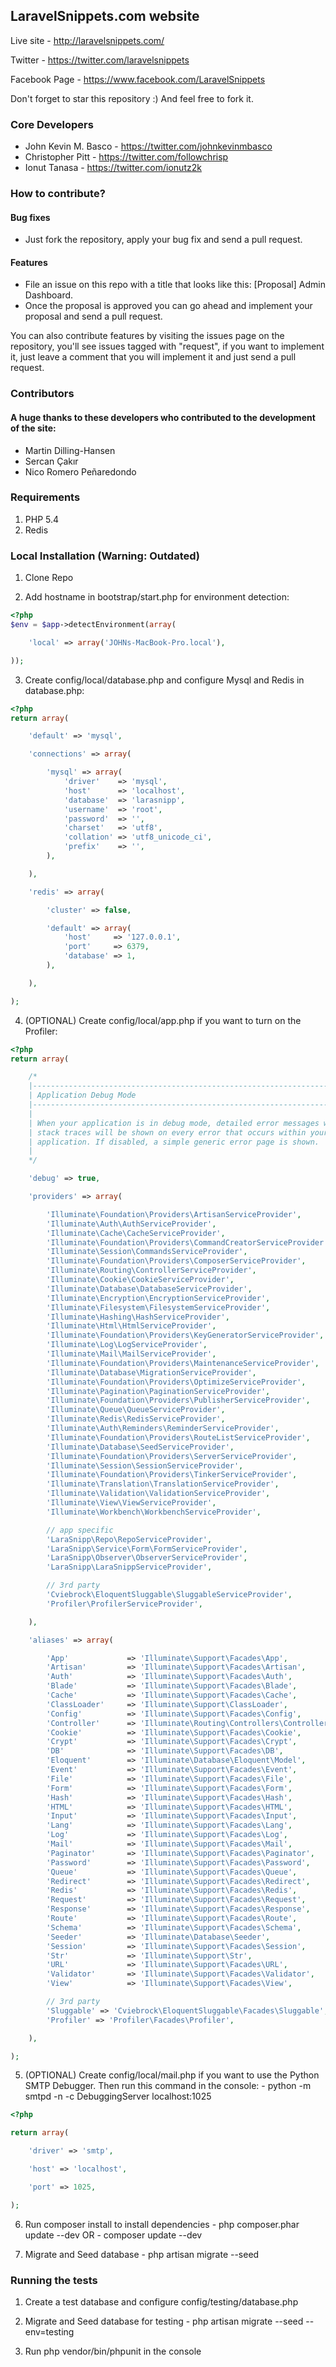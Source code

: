 ## LaravelSnippets.com website

Live site - http://laravelsnippets.com/

Twitter - https://twitter.com/laravelsnippets

Facebook Page - https://www.facebook.com/LaravelSnippets

Don't forget to star this repository :) And feel free to fork it.

### Core Developers
- John Kevin M. Basco - https://twitter.com/johnkevinmbasco
- Christopher Pitt - https://twitter.com/followchrisp
- Ionut Tanasa - https://twitter.com/ionutz2k

### How to contribute?

#### Bug fixes
- Just fork the repository, apply your bug fix and send a pull request.

#### Features
- File an issue on this repo with a title that looks like this: [Proposal] Admin Dashboard.
- Once the proposal is approved you can go ahead and implement your proposal and send a pull request.

You can also contribute features by visiting the issues page on the repository, you'll see issues
tagged with "request", if you want to implement it, just leave a comment that you will implement it and
just send a pull request.

### Contributors

#### A huge thanks to these developers who contributed to the development of the site:
- Martin Dilling-Hansen
- Sercan Çakır
- Nico Romero Peñaredondo

### Requirements

1. PHP 5.4
2. Redis

### Local Installation (Warning: Outdated)

1. Clone Repo

2. Add hostname in bootstrap/start.php for environment detection:

```PHP
<?php
$env = $app->detectEnvironment(array(

    'local' => array('JOHNs-MacBook-Pro.local'),

));
```

3. Create config/local/database.php and configure Mysql and Redis in database.php:

```PHP
<?php
return array(

    'default' => 'mysql',

    'connections' => array(

        'mysql' => array(
            'driver'    => 'mysql',
            'host'      => 'localhost',
            'database'  => 'larasnipp',
            'username'  => 'root',
            'password'  => '',
            'charset'   => 'utf8',
            'collation' => 'utf8_unicode_ci',
            'prefix'    => '',
        ),

    ),

    'redis' => array(

        'cluster' => false,

        'default' => array(
            'host'     => '127.0.0.1',
            'port'     => 6379,
            'database' => 1,
        ),

    ),

);
```

4. (OPTIONAL) Create config/local/app.php if you want to turn on the Profiler:

```PHP
<?php
return array(

    /*
    |--------------------------------------------------------------------------
    | Application Debug Mode
    |--------------------------------------------------------------------------
    |
    | When your application is in debug mode, detailed error messages with
    | stack traces will be shown on every error that occurs within your
    | application. If disabled, a simple generic error page is shown.
    |
    */

    'debug' => true,

    'providers' => array(

        'Illuminate\Foundation\Providers\ArtisanServiceProvider',
        'Illuminate\Auth\AuthServiceProvider',
        'Illuminate\Cache\CacheServiceProvider',
        'Illuminate\Foundation\Providers\CommandCreatorServiceProvider',
        'Illuminate\Session\CommandsServiceProvider',
        'Illuminate\Foundation\Providers\ComposerServiceProvider',
        'Illuminate\Routing\ControllerServiceProvider',
        'Illuminate\Cookie\CookieServiceProvider',
        'Illuminate\Database\DatabaseServiceProvider',
        'Illuminate\Encryption\EncryptionServiceProvider',
        'Illuminate\Filesystem\FilesystemServiceProvider',
        'Illuminate\Hashing\HashServiceProvider',
        'Illuminate\Html\HtmlServiceProvider',
        'Illuminate\Foundation\Providers\KeyGeneratorServiceProvider',
        'Illuminate\Log\LogServiceProvider',
        'Illuminate\Mail\MailServiceProvider',
        'Illuminate\Foundation\Providers\MaintenanceServiceProvider',
        'Illuminate\Database\MigrationServiceProvider',
        'Illuminate\Foundation\Providers\OptimizeServiceProvider',
        'Illuminate\Pagination\PaginationServiceProvider',
        'Illuminate\Foundation\Providers\PublisherServiceProvider',
        'Illuminate\Queue\QueueServiceProvider',
        'Illuminate\Redis\RedisServiceProvider',
        'Illuminate\Auth\Reminders\ReminderServiceProvider',
        'Illuminate\Foundation\Providers\RouteListServiceProvider',
        'Illuminate\Database\SeedServiceProvider',
        'Illuminate\Foundation\Providers\ServerServiceProvider',
        'Illuminate\Session\SessionServiceProvider',
        'Illuminate\Foundation\Providers\TinkerServiceProvider',
        'Illuminate\Translation\TranslationServiceProvider',
        'Illuminate\Validation\ValidationServiceProvider',
        'Illuminate\View\ViewServiceProvider',
        'Illuminate\Workbench\WorkbenchServiceProvider',

        // app specific
        'LaraSnipp\Repo\RepoServiceProvider',
        'LaraSnipp\Service\Form\FormServiceProvider',
        'LaraSnipp\Observer\ObserverServiceProvider',
        'LaraSnipp\LaraSnippServiceProvider',

        // 3rd party
        'Cviebrock\EloquentSluggable\SluggableServiceProvider',
        'Profiler\ProfilerServiceProvider',

    ),

    'aliases' => array(

        'App'             => 'Illuminate\Support\Facades\App',
        'Artisan'         => 'Illuminate\Support\Facades\Artisan',
        'Auth'            => 'Illuminate\Support\Facades\Auth',
        'Blade'           => 'Illuminate\Support\Facades\Blade',
        'Cache'           => 'Illuminate\Support\Facades\Cache',
        'ClassLoader'     => 'Illuminate\Support\ClassLoader',
        'Config'          => 'Illuminate\Support\Facades\Config',
        'Controller'      => 'Illuminate\Routing\Controllers\Controller',
        'Cookie'          => 'Illuminate\Support\Facades\Cookie',
        'Crypt'           => 'Illuminate\Support\Facades\Crypt',
        'DB'              => 'Illuminate\Support\Facades\DB',
        'Eloquent'        => 'Illuminate\Database\Eloquent\Model',
        'Event'           => 'Illuminate\Support\Facades\Event',
        'File'            => 'Illuminate\Support\Facades\File',
        'Form'            => 'Illuminate\Support\Facades\Form',
        'Hash'            => 'Illuminate\Support\Facades\Hash',
        'HTML'            => 'Illuminate\Support\Facades\HTML',
        'Input'           => 'Illuminate\Support\Facades\Input',
        'Lang'            => 'Illuminate\Support\Facades\Lang',
        'Log'             => 'Illuminate\Support\Facades\Log',
        'Mail'            => 'Illuminate\Support\Facades\Mail',
        'Paginator'       => 'Illuminate\Support\Facades\Paginator',
        'Password'        => 'Illuminate\Support\Facades\Password',
        'Queue'           => 'Illuminate\Support\Facades\Queue',
        'Redirect'        => 'Illuminate\Support\Facades\Redirect',
        'Redis'           => 'Illuminate\Support\Facades\Redis',
        'Request'         => 'Illuminate\Support\Facades\Request',
        'Response'        => 'Illuminate\Support\Facades\Response',
        'Route'           => 'Illuminate\Support\Facades\Route',
        'Schema'          => 'Illuminate\Support\Facades\Schema',
        'Seeder'          => 'Illuminate\Database\Seeder',
        'Session'         => 'Illuminate\Support\Facades\Session',
        'Str'             => 'Illuminate\Support\Str',
        'URL'             => 'Illuminate\Support\Facades\URL',
        'Validator'       => 'Illuminate\Support\Facades\Validator',
        'View'            => 'Illuminate\Support\Facades\View',

        // 3rd party
        'Sluggable' => 'Cviebrock\EloquentSluggable\Facades\Sluggable',
        'Profiler' => 'Profiler\Facades\Profiler',

    ),

);
```

5. (OPTIONAL) Create config/local/mail.php if you want to use the Python SMTP
    Debugger. Then run this command in the console:
        - python -m smtpd -n -c DebuggingServer localhost:1025

```PHP
<?php

return array(

    'driver' => 'smtp',

    'host' => 'localhost',

    'port' => 1025,

);
```

6. Run composer install to install dependencies
        - php composer.phar update --dev
        OR
        - composer update --dev

7. Migrate and Seed database
        - php artisan migrate --seed


### Running the tests

1. Create a test database and configure config/testing/database.php

2. Migrate and Seed database for testing
        - php artisan migrate --seed --env=testing

3. Run php vendor/bin/phpunit in the console




